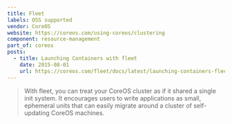```yaml
---
title: Fleet
labels: OSS supported
vendor: CoreOS
website: https://coreos.com/using-coreos/clustering
component: resource-management
part_of: coreos
posts:
  - title: Launching Containers with fleet
    date: 2015-08-01
    url: https://coreos.com/fleet/docs/latest/launching-containers-fleet.html
---
```

> With fleet, you can treat your CoreOS cluster as if it shared a single init system.
> It encourages users to write applications as small, ephemeral units that can easily
> migrate around a cluster of self-updating CoreOS machines.
